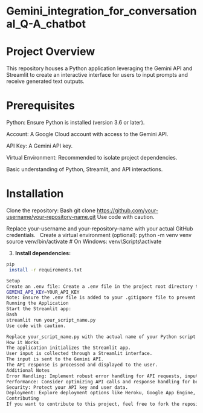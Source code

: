 # Gemini_integration_for_conversational_Q-A_chatbot
# Project Overview
This repository houses a Python application leveraging the Gemini API and Streamlit to create an interactive interface for users to input prompts and receive generated text outputs.

# Prerequisites
Python: Ensure Python is installed (version 3.6 or later).

Account: A Google Cloud account with access to the Gemini API.

API Key: A Gemini API key.

Virtual Environment: Recommended to isolate project dependencies.

Basic understanding of Python, Streamlit, and API interactions.

# Installation
Clone the repository:
Bash
git clone https://github.com/your-username/your-repository-name.git
Use code with caution.

Replace your-username and your-repository-name with your actual GitHub credentials.   
Create a virtual environment (optional):
   python -m venv venv
source venv/bin/activate  # On Windows: venv\Scripts\activate

3. **Install dependencies:**
```bash
pip   
 install -r requirements.txt   

Setup
Create an .env file: Create a .env file in the project root directory to store your Gemini API key. Add the following line, replacing YOUR_API_KEY with your actual key:
GEMINI_API_KEY=YOUR_API_KEY
Note: Ensure the .env file is added to your .gitignore file to prevent committing your API key.
Running the Application
Start the Streamlit app:
Bash
streamlit run your_script_name.py
Use code with caution.

Replace your_script_name.py with the actual name of your Python script.
How it Works
The application initializes the Streamlit app.
User input is collected through a Streamlit interface.
The input is sent to the Gemini API.
The API response is processed and displayed to the user.
Additional Notes
Error Handling: Implement robust error handling for API requests, input validation, and unexpected exceptions.
Performance: Consider optimizing API calls and response handling for better performance.
Security: Protect your API key and user data.
Deployment: Explore deployment options like Heroku, Google App Engine, or Streamlit Cloud for wider accessibility.
Contributing
If you want to contribute to this project, feel free to fork the repository and submit a pull request.
